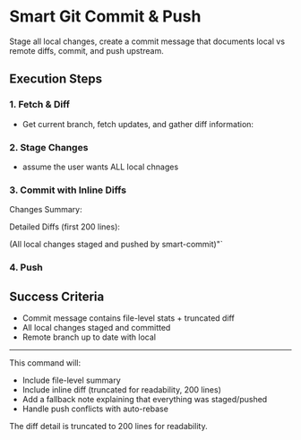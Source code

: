 # Smart Git Commit & Push

Stage all local changes, create a commit message that documents local vs remote diffs, commit, and push upstream.

## Execution Steps

### 1. Fetch & Diff
- Get current branch, fetch updates, and gather diff information:


### 2. Stage Changes
- assume the user wants ALL local chnages

### 3. Commit with Inline Diffs

Changes Summary:

Detailed Diffs (first 200 lines):

(All local changes staged and pushed by smart-commit)"`

### 4. Push

## Success Criteria

* Commit message contains file-level stats + truncated diff
* All local changes staged and committed
* Remote branch up to date with local

---

This command will:
- Include file-level summary
- Include inline diff (truncated for readability, 200 lines)
- Add a fallback note explaining that everything was staged/pushed
- Handle push conflicts with auto-rebase

The diff detail is truncated to 200 lines for readability.
